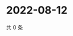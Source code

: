 # 2022-08-12

共 0 条

<!-- BEGIN WEIBO -->
<!-- 最后更新时间 Fri Aug 12 2022 04:16:17 GMT+0800 (China Standard Time) -->

<!-- END WEIBO -->
